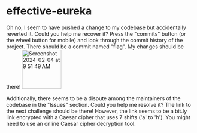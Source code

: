 # effective-eureka

Oh no, I seem to have pushed a change to my codebase but accidentally reverted it. Could you help me recover it? Press the "commits" button (or the wheel button for mobile) and look through the commit history of the project. There should be a commit named "flag". My changes should be there!
<img width="105" alt="Screenshot 2024-02-04 at 9 51 49 AM" src="https://github.com/nios-gondiew/effective-eureka/assets/156796778/8bf2bfb2-d20f-48b2-bb20-88f1bc16230e">

Additionally, there seems to be a dispute among the maintainers of the codebase in the "Issues" section. Could you help me resolve it? The link to the next challenge should be there! However, the link seems to be a bit.ly link encrypted with a Caesar cipher that uses 7 shifts ('a' to 'h'). You might need to use an online Caesar cipher decryption tool.


